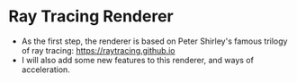 # Ray Tracing Renderer
* As the first step, the renderer is based on Peter Shirley's famous trilogy of ray tracing: https://raytracing.github.io
* I will also add some new features to this renderer, and ways of acceleration.